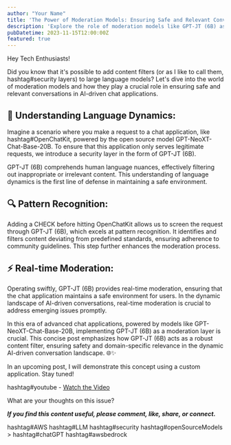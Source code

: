 ```yaml
---
author: "Your Name"
title: 'The Power of Moderation Models: Ensuring Safe and Relevant Conversations'
description: 'Explore the role of moderation models like GPT-JT (6B) as a content filter in securing AI-driven chat applications.'
pubDatetime: 2023-11-15T12:00:00Z
featured: true
---
```


Hey Tech Enthusiasts!

Did you know that it's possible to add content filters (or as I like to call them, hashtag#security layers) to large language models? Let's dive into the world of moderation models and how they play a crucial role in ensuring safe and relevant conversations in AI-driven chat applications.

## 🧠 Understanding Language Dynamics:

Imagine a scenario where you make a request to a chat application, like hashtag#OpenChatKit, powered by the open source model GPT-NeoXT-Chat-Base-20B. To ensure that this application only serves legitimate requests, we introduce a security layer in the form of GPT-JT (6B).

GPT-JT (6B) comprehends human language nuances, effectively filtering out inappropriate or irrelevant content. This understanding of language dynamics is the first line of defense in maintaining a safe environment.

## 🔍 Pattern Recognition:

Adding a CHECK before hitting OpenChatKit allows us to screen the request through GPT-JT (6B), which excels at pattern recognition. It identifies and filters content deviating from predefined standards, ensuring adherence to community guidelines. This step further enhances the moderation process.

## ⚡ Real-time Moderation:

Operating swiftly, GPT-JT (6B) provides real-time moderation, ensuring that the chat application maintains a safe environment for users. In the dynamic landscape of AI-driven conversations, real-time moderation is crucial to address emerging issues promptly.

In this era of advanced chat applications, powered by models like GPT-NeoXT-Chat-Base-20B, implementing GPT-JT (6B) as a moderation layer is crucial. This concise post emphasizes how GPT-JT (6B) acts as a robust content filter, ensuring safety and domain-specific relevance in the dynamic AI-driven conversation landscape. 🌐✨

In an upcoming post, I will demonstrate this concept using a custom application. Stay tuned!

hashtag#youtube - [Watch the Video](https://youtu.be/iuY2fU6qVSA)

What are your thoughts on this issue?

***If you find this content useful, please comment, like, share, or connect.***

hashtag#AWS hashtag#LLM hashtag#security hashtag#openSourceModels > hashtag#chatGPT hashtag#awsbedrock
